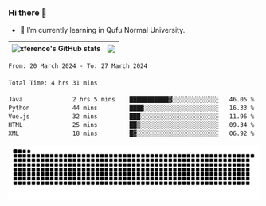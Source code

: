 ### Hi there 👋

<!--
**xference/xference** is a ✨ _special_ ✨ repository because its `README.md` (this file) appears on your GitHub profile.

Here are some ideas to get you started:

- 🔭 I’m currently working on ...

- 👯 I’m looking to collaborate on ...
- 🤔 I’m looking for help with ...
- 💬 Ask me about ...
- 📫 How to reach me: ...
- 😄 Pronouns: ...
- ⚡ Fun fact: ...
-->
- 🌱 I’m currently learning in Qufu Normal University.


| <img src="https://github-readme-stats.vercel.app/api?username=xference&show_icons=true&theme=ambient_gradient" alt="xference's GitHub stats" align="center"/> | <img src="https://github-readme-streak-stats.herokuapp.com/?user=xference"  style="zoom:100%;" align="center"/> |
| ------------------------------------------------------------ | ------------------------------------------------------------ |

<!--START_SECTION:waka-->

```txt
From: 20 March 2024 - To: 27 March 2024

Total Time: 4 hrs 31 mins

Java              2 hrs 5 mins    ███████████▓░░░░░░░░░░░░░   46.05 %
Python            44 mins         ████░░░░░░░░░░░░░░░░░░░░░   16.33 %
Vue.js            32 mins         ███░░░░░░░░░░░░░░░░░░░░░░   11.96 %
HTML              25 mins         ██▒░░░░░░░░░░░░░░░░░░░░░░   09.34 %
XML               18 mins         █▓░░░░░░░░░░░░░░░░░░░░░░░   06.92 %
```

<!--END_SECTION:waka-->

<picture>
  <source media="(prefers-color-scheme: dark)" srcset="https://raw.githubusercontent.com/xference/xference/output/github-contribution-grid-snake-dark.svg" />
  <source media="(prefers-color-scheme: light)" srcset="https://raw.githubusercontent.com/xference/xference/output/github-contribution-grid-snake.svg" />
  <img alt="github-snake" src="https://raw.githubusercontent.com/xference/xference/output/github-contribution-grid-snake.svg" />
</picture>
